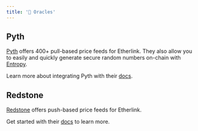```yaml
---
title: '🔮 Oracles'
---
```


## Pyth

[Pyth](https://pyth.network/) offers 400+ pull-based price feeds for Etherlink. They also allow you to easily and quickly generate secure random numbers on-chain with [Entropy](https://docs.pyth.network/entropy). 

Learn more about integrating Pyth with their [docs](https://docs.pyth.network/price-feeds/use-real-time-data/evm).

## Redstone

[Redstone](https://redstone.finance/) offers push-based price feeds for Etherlink. 

Get started with their [docs](https://docs.redstone.finance/docs/introduction) to learn more.
